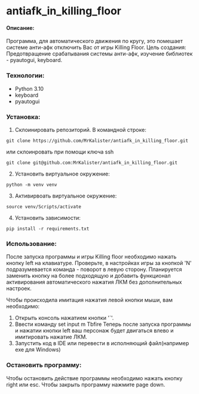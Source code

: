 # antiafk_in_killing_floor
#### Описание:
Программа, для автоматического движения по кругу, это помешает системе анти-афк отключить Вас от игры Killing Floor.
Цель создания: Предотвращение срабатывания системы анти-афк, изучение библиотек - pyautogui, keyboard.
### Технологии:
* Python 3.10
* keyboard
* pyautogui

### Установка:
1. Склоинировать репозиторий. В командной строке:
```
git clone https://github.com/MrKalister/antiafk_in_killing_floor.git
```
или склоинровать при помощи ключа ssh
```
git clone git@github.com:MrKalister/antiafk_in_killing_floor.git
```
2. Установить виртуальное окружение:
```
python -m venv venv
```
3. Активирвоать виртуальное окружение:
```
source venv/Scripts/activate
```
4. Установить зависимости:
```
pip install -r requirements.txt
```
### Использование:

После запуска программы и игры Killing floor необходимо нажать кнопку left на клавиатуре. 
Проверьте, в настройках игры за кнопкой 'N' подразумевается команда - поворот в левую сторону.
Планируется заменить кнопку на более подходящую и добавить функционал активирования автоматического нажатия ЛКМ без дополнительных настроек.

Чтобы происходила имитация нажатия левой кнопки мыши, вам необходимо:
1. Открыть консоль нажатием кнопки '`'.
2. Ввести команду set input m Tbfire
Теперь после запуска программы и нажатии кнопки left ваш персонаж будет двигаться влево и имитировать нажатие ЛКМ.
3. Запустить код в IDE или перевести в исполняющий файл(например exe для Windows)

### Остановить программу:
Чтобы остановить действие программы необходимо нажать кнопку right или esc.
Чтобы закрыть программу нажмите page down.
